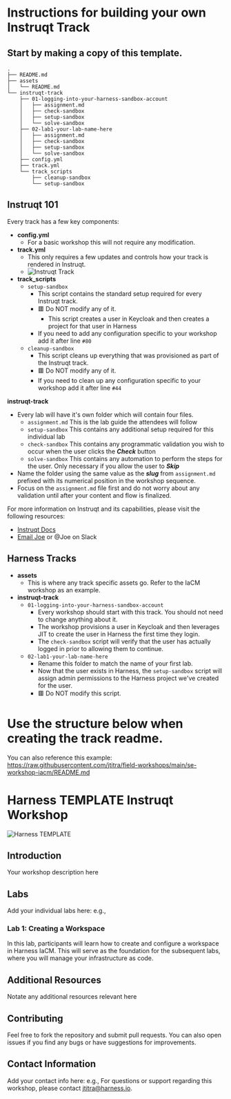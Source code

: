 # Instructions for building your own Instruqt Track

## Start by making a copy of this template.
```
.
├── README.md
├── assets
│   └── README.md
└── instruqt-track
    ├── 01-logging-into-your-harness-sandbox-account
    │   ├── assignment.md
    │   ├── check-sandbox
    │   ├── setup-sandbox
    │   └── solve-sandbox
    ├── 02-lab1-your-lab-name-here
    │   ├── assignment.md
    │   ├── check-sandbox
    │   ├── setup-sandbox
    │   └── solve-sandbox
    ├── config.yml
    ├── track.yml
    └── track_scripts
        ├── cleanup-sandbox
        └── setup-sandbox
```

## Instruqt 101
Every track has a few key components: <br>
- **config.yml**
  - For a basic workshop this will not require any modification.
- **track.yml**
  - This only requires a few updates and controls how your track is rendered in Instruqt.
  - ![Instruqt Track](https://raw.githubusercontent.com/jtitra/field-workshops/main/aaa-se-workshop-template/assets/images/EXAMPLE.png)
- **track_scripts**
  - `setup-sandbox`
    - This script contains the standard setup required for every Instruqt track.
    - 🟥 Do NOT modify any of it.
      - This script creates a user in Keycloak and then creates a project for that user in Harness
    - If you need to add any configuration specific to your workshop add it after line `#80`
  - `cleanup-sandbox`
    - This script cleans up everything that was provisioned as part of the Instruqt track.
    - 🟥 Do NOT modify any of it.
    - If you need to clean up any configuration specific to your workshop add it after line `#44`

**instruqt-track**
- Every lab will have it's own folder which will contain four files.
  - `assignment.md` This is the lab guide the attendees will follow
  - `setup-sandbox` This contains any additional setup required for this individual lab
  - `check-sandbox` This contains any programmatic validation you wish to occur when the user clicks the ***Check*** button
  - `solve-sandbox` This contains any automation to perform the steps for the user. Only necessary if you allow the user to ***Skip***
- Name the folder using the same value as the ***slug*** from `assignment.md` prefixed with its numerical position in the workshop sequence.
- Focus on the `assignment.md` file first and do not worry about any validation until after your content and flow is finalized.

For more information on Instruqt and its capabilities, please visit the following resources:
- [Instruqt Docs](https://docs.instruqt.com/)
- [Email Joe](mailto:jtitra@harness.io) or @Joe on Slack



## Harness Tracks
- **assets**
   - This is where any track specific assets go. Refer to the IaCM workshop as an example.
- **instruqt-track**
  - `01-logging-into-your-harness-sandbox-account`
    - Every workshop should start with this track. You should not need to change anything about it.
    - The workshop provisions a user in Keycloak and then leverages JIT to create the user in Harness the first time they login.
    - The `check-sandbox` script will verify that the user has actually logged in prior to allowing them to continue.
  - `02-lab1-your-lab-name-here`
    - Rename this folder to match the name of your first lab.
    - Now that the user exists in Harness, the `setup-sandbox` script will assign admin permissions to the Harness project we've created for the user.
    - 🟥 Do NOT modify this script.


# Use the structure below when creating the track readme.
You can also reference this example: https://raw.githubusercontent.com/jtitra/field-workshops/main/se-workshop-iacm/README.md

# Harness TEMPLATE Instruqt Workshop

![Harness TEMPLATE](https://assets-global.website-files.com/6222ca42ea87e1bd1aa1d10c/65e64f6e1344e6f327643409_Harness%20101%20Header%20(1)-p-2000.webp)

## Introduction

Your workshop description here

## Labs

Add your individual labs here: e.g.,
### Lab 1: Creating a Workspace
In this lab, participants will learn how to create and configure a workspace in Harness IaCM. This will serve as the foundation for the subsequent labs, where you will manage your infrastructure as code.

## Additional Resources
Notate any additional resources relevant here

## Contributing
Feel free to fork the repository and submit pull requests. You can also open issues if you find any bugs or have suggestions for improvements.

## Contact Information
Add your contact info here: e.g.,
For questions or support regarding this workshop, please contact [jtitra@harness.io](mailto:jtitra@harness.io).
